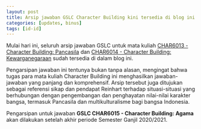 ```yaml
---
layout: post
title: Arsip jawaban GSLC Character Building kini tersedia di blog ini!
categories: [updates, binus]
tags: [id-id]
---
```

Mulai hari ini, seluruh arsip jawaban GSLC untuk mata kuliah [CHAR6013 - Character Building: Pancasila](/category/char6013) dan [CHAR6014 - Character Building: Kewarganegaraan](/category/char6014) sudah tersedia di dalam blog ini.

Pengarsipan jawaban ini tentunya bukan tanpa alasan, mengingat bahwa tugas para mata kuliah Character Building ini menghasilkan jawaban-jawaban yang panjang dan komprehensif. Arsip tersebut juga ditujukan sebagai referensi sikap dan pendapat Reinhart terhadap situasi-situasi yang berhubungan dengan pengembangan dan penghayatan nilai-nilai karakter bangsa, termasuk Pancasila dan multikulturalisme bagi bangsa Indonesia.

Pengarsipan untuk jawaban **GSLC CHAR6015 - Character Building: Agama** akan dilakukan setelah akhir periode Semester Ganjil 2020/2021.